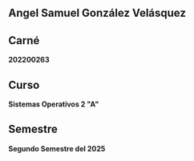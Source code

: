 ## Angel Samuel González Velásquez

## Carné

**202200263**

## Curso

**Sistemas Operativos 2 "A"**

## Semestre

**Segundo Semestre del 2025**
